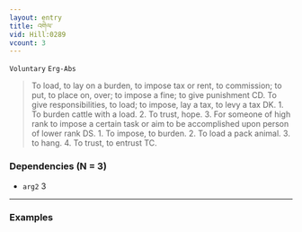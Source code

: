 ```yaml
---
layout: entry
title: འགེལ་
vid: Hill:0289
vcount: 3
---
```

`Voluntary` `Erg-Abs`
> To load, to lay on a burden, to impose tax or rent, to commission; to put, to place on, over; to impose a fine; to give punishment CD\.
 To give responsibilities, to load; to impose, lay a tax, to levy a tax DK\.
 1\.
 To burden cattle with a load\.
 2\.
 To trust, hope\.
 3\.
 For someone of high rank to impose a certain task or aim to be accomplished upon person of lower rank DS\.
 1\.
 To impose, to burden\.
 2\.
 To load a pack animal\.
 3\.
 to hang\.
 4\.
 To trust, to entrust TC\.

### Dependencies (N = 3)
* `arg2` 3

---

### Examples



